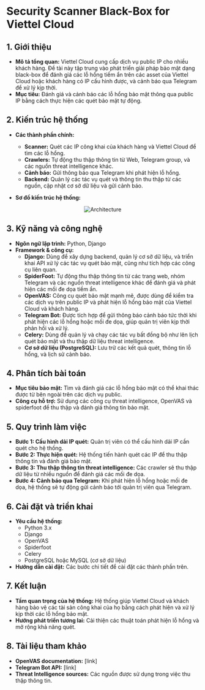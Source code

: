 # Security Scanner Black-Box for Viettel Cloud

## 1. Giới thiệu
- **Mô tả tổng quan:** Viettel Cloud cung cấp dịch vụ public IP cho nhiều khách hàng. Đề tài này tập trung vào phát triển giải pháp bảo mật dạng black-box để đánh giá các lỗ hổng tiềm ẩn trên các asset của Viettel Cloud hoặc khách hàng có IP cấu hình được, và cảnh báo qua Telegram để xử lý kịp thời.
- **Mục tiêu:** Đánh giá và cảnh báo các lỗ hổng bảo mật thông qua public IP bằng cách thực hiện các quét bảo mật tự động.
  
## 2. Kiến trúc hệ thống
- **Các thành phần chính:**
  - **Scanner:** Quét các IP công khai của khách hàng và Viettel Cloud để tìm các lỗ hổng.
  - **Crawlers:** Tự động thu thập thông tin từ Web, Telegram group, và các nguồn threat intelligence khác.
  - **Cảnh báo:** Gửi thông báo qua Telegram khi phát hiện lỗ hổng.
  - **Backend:** Quản lý các tác vụ quét và thông tin thu thập từ các nguồn, cập nhật cơ sở dữ liệu và gửi cảnh báo.

- **Sơ đồ kiến trúc hệ thống:** 
<div style="text-align: center;">
    <img src="./images/VDT_P2_Architec.drawio-5.png" style="" alt="Architecture"/>
</div>

## 3. Kỹ năng và công nghệ
- **Ngôn ngữ lập trình:** Python, Django
- **Framework & công cụ:** 
  - **Django:** Dùng để xây dựng backend, quản lý cơ sở dữ liệu, và triển khai API xử lý các tác vụ quét bảo mật, cũng như tích hợp các công cụ liên quan.
  - **SpiderFoot:** Tự động thu thập thông tin từ các trang web, nhóm Telegram và các nguồn threat intelligence khác để đánh giá và phát hiện các mối đe dọa tiềm ẩn.
  - **OpenVAS:** Công cụ quét bảo mật mạnh mẽ, được dùng để kiểm tra các dịch vụ trên public IP và phát hiện lỗ hổng bảo mật của Viettel Cloud và khách hàng.
  - **Telegram Bot:** Được tích hợp để gửi thông báo cảnh báo tức thời khi phát hiện các lỗ hổng hoặc mối đe dọa, giúp quản trị viên kịp thời phản hồi và xử lý.
  - **Celery:** Dùng để quản lý và chạy các tác vụ bất đồng bộ như lên lịch quét bảo mật và thu thập dữ liệu threat intelligence.
  - **Cơ sở dữ liệu (PostgreSQL):** Lưu trữ các kết quả quét, thông tin lỗ hổng, và lịch sử cảnh báo.


## 4. Phân tích bài toán
- **Mục tiêu bảo mật:** Tìm và đánh giá các lỗ hổng bảo mật có thể khai thác được từ bên ngoài trên các dịch vụ public.
- **Công cụ hỗ trợ:** Sử dụng các công cụ threat intelligence, OpenVAS và spiderfoot để thu thập và đánh giá thông tin bảo mật.

## 5. Quy trình làm việc
- **Bước 1: Cấu hình dải IP quét:** Quản trị viên có thể cấu hình dải IP cần quét cho hệ thống.
- **Bước 2: Thực hiện quét:** Hệ thống tiến hành quét các IP để thu thập thông tin và đánh giá bảo mật.
- **Bước 3: Thu thập thông tin threat intelligence:** Các crawler sẽ thu thập dữ liệu từ nhiều nguồn để đánh giá các mối đe dọa.
- **Bước 4: Cảnh báo qua Telegram:** Khi phát hiện lỗ hổng hoặc mối đe dọa, hệ thống sẽ tự động gửi cảnh báo tới quản trị viên qua Telegram.

## 6. Cài đặt và triển khai
- **Yêu cầu hệ thống:**
  - Python 3.x
  - Django
  - OpenVAS
  - Spiderfoot
  - Celery
  - PostgreSQL hoặc MySQL (cơ sở dữ liệu)
- **Hướng dẫn cài đặt:** Các bước chi tiết để cài đặt các thành phần trên.


## 7. Kết luận
- **Tầm quan trọng của hệ thống:** Hệ thống giúp Viettel Cloud và khách hàng bảo vệ các tài sản công khai của họ bằng cách phát hiện và xử lý kịp thời các lỗ hổng bảo mật.
- **Hướng phát triển tương lai:** Cải thiện các thuật toán phát hiện lỗ hổng và mở rộng khả năng quét.

## 8. Tài liệu tham khảo
- **OpenVAS documentation:** [link]
- **Telegram Bot API:** [link]
- **Threat Intelligence sources:** Các nguồn được sử dụng trong việc thu thập thông tin.


<!-- task_id=b371f93d-ee92-496f-90cc-93d40c30d000

gvm-cli --gmp-username admin --gmp-password 605d266a-3420-400d-9047-07d3fa9173a7 socket --xml \\
   "<delete_task task_id='b371f93d-ee92-496f-90cc-93d40c30d000'/>" -->